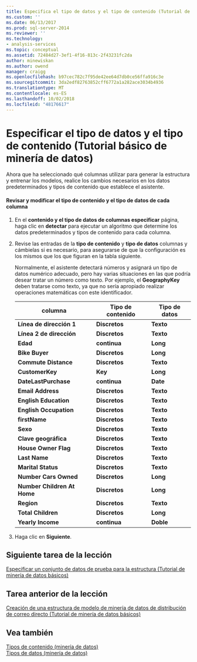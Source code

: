 ```yaml
---
title: Especifica el tipo de datos y el tipo de contenido (Tutorial de minería de datos básicos) | Microsoft Docs
ms.custom: ''
ms.date: 06/13/2017
ms.prod: sql-server-2014
ms.reviewer: ''
ms.technology:
- analysis-services
ms.topic: conceptual
ms.assetid: 72484d27-3ef1-4f16-813c-2f43231fc2da
author: minewiskan
ms.author: owend
manager: craigg
ms.openlocfilehash: b97cec782c7f95de42ee64d7db0ce56ffa916c3e
ms.sourcegitcommit: 3da2edf82763852cff6772a1a282ace3034b4936
ms.translationtype: MT
ms.contentlocale: es-ES
ms.lasthandoff: 10/02/2018
ms.locfileid: "48176617"
---
```

# <a name="specifying-the-data-type-and-content-type-basic-data-mining-tutorial"></a>Especificar el tipo de datos y el tipo de contenido (Tutorial básico de minería de datos)
  Ahora que ha seleccionado qué columnas utilizar para generar la estructura y entrenar los modelos, realice los cambios necesarios en los datos predeterminados y tipos de contenido que establece el asistente.  
  
#### <a name="review-and-modify-content-type-and-data-type-for-each-column"></a>Revisar y modificar el tipo de contenido y el tipo de datos de cada columna  
  
1.  En el **contenido y el tipo de datos de columnas especificar** página, haga clic en **detectar** para ejecutar un algoritmo que determine los datos predeterminados y tipos de contenido para cada columna.  
  
2.  Revise las entradas de la **tipo de contenido** y **tipo de datos** columnas y cámbielas si es necesario, para asegurarse de que la configuración es los mismos que los que figuran en la tabla siguiente.  
  
     Normalmente, el asistente detectará números y asignará un tipo de datos numérico adecuado, pero hay varias situaciones en las que podría desear tratar un número como texto. Por ejemplo, el **GeographyKey** deben tratarse como texto, ya que no sería apropiado realizar operaciones matemáticas con este identificador.  
  
    |columna|Tipo de contenido|Tipo de datos|  
    |------------|------------------|---------------|  
    |**Línea de dirección 1**|**Discretos**|**Texto**|  
    |**Línea 2 de dirección**|**Discretos**|**Texto**|  
    |**Edad**|**continua**|**Long**|  
    |**Bike Buyer**|**Discretos**|**Long**|  
    |**Commute Distance**|**Discretos**|**Texto**|  
    |**CustomerKey**|**Key**|**Long**|  
    |**DateLastPurchase**|**continua**|**Date**|  
    |**Email Address**|**Discretos**|**Texto**|  
    |**English Education**|**Discretos**|**Texto**|  
    |**English Occupation**|**Discretos**|**Texto**|  
    |**firstName**|**Discretos**|**Texto**|  
    |**Sexo**|**Discretos**|**Texto**|  
    |**Clave geográfica**|**Discretos**|**Texto**|  
    |**House Owner Flag**|**Discretos**|**Texto**|  
    |**Last Name**|**Discretos**|**Texto**|  
    |**Marital Status**|**Discretos**|**Texto**|  
    |**Number Cars Owned**|**Discretos**|**Long**|  
    |**Number Children At Home**|**Discretos**|**Long**|  
    |**Region**|**Discretos**|**Texto**|  
    |**Total Children**|**Discretos**|**Long**|  
    |**Yearly Income**|**continua**|**Doble**|  
  
3.  Haga clic en **Siguiente**.  
  
## <a name="next-task-in-lesson"></a>Siguiente tarea de la lección  
 [Especificar un conjunto de datos de prueba para la estructura &#40;Tutorial de minería de datos básicos&#41;](../../2014/tutorials/specifying-a-testing-data-set-for-the-structure-basic-data-mining-tutorial.md)  
  
## <a name="previous-task-in-lesson"></a>Tarea anterior de la lección  
 [Creación de una estructura de modelo de minería de datos de distribución de correo directo &#40;Tutorial de minería de datos básicos&#41;](../../2014/tutorials/creating-a-targeted-mailing-mining-model-structure-basic-data-mining-tutorial.md)  
  
## <a name="see-also"></a>Vea también  
 [Tipos de contenido &#40;minería de datos&#41;](../../2014/analysis-services/data-mining/content-types-data-mining.md)   
 [Tipos de datos &#40;minería de datos&#41;](../../2014/analysis-services/data-mining/data-types-data-mining.md)  
  
  
